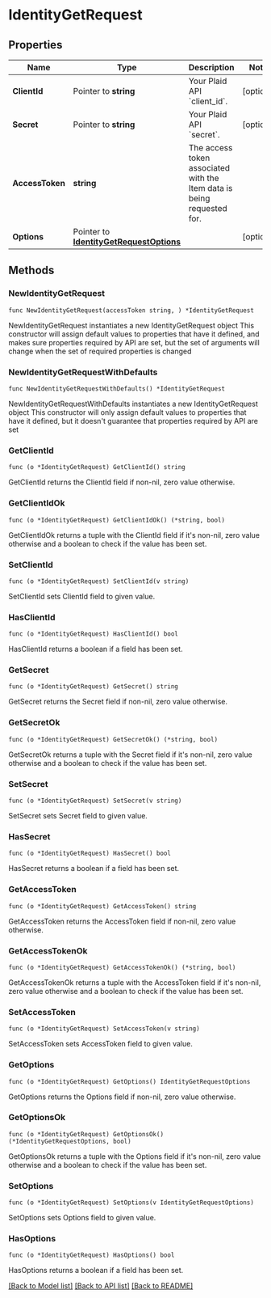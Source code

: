 # IdentityGetRequest

## Properties

Name | Type | Description | Notes
------------ | ------------- | ------------- | -------------
**ClientId** | Pointer to **string** | Your Plaid API &#x60;client_id&#x60;. | [optional] 
**Secret** | Pointer to **string** | Your Plaid API &#x60;secret&#x60;. | [optional] 
**AccessToken** | **string** | The access token associated with the Item data is being requested for. | 
**Options** | Pointer to [**IdentityGetRequestOptions**](IdentityGetRequestOptions.md) |  | [optional] 

## Methods

### NewIdentityGetRequest

`func NewIdentityGetRequest(accessToken string, ) *IdentityGetRequest`

NewIdentityGetRequest instantiates a new IdentityGetRequest object
This constructor will assign default values to properties that have it defined,
and makes sure properties required by API are set, but the set of arguments
will change when the set of required properties is changed

### NewIdentityGetRequestWithDefaults

`func NewIdentityGetRequestWithDefaults() *IdentityGetRequest`

NewIdentityGetRequestWithDefaults instantiates a new IdentityGetRequest object
This constructor will only assign default values to properties that have it defined,
but it doesn't guarantee that properties required by API are set

### GetClientId

`func (o *IdentityGetRequest) GetClientId() string`

GetClientId returns the ClientId field if non-nil, zero value otherwise.

### GetClientIdOk

`func (o *IdentityGetRequest) GetClientIdOk() (*string, bool)`

GetClientIdOk returns a tuple with the ClientId field if it's non-nil, zero value otherwise
and a boolean to check if the value has been set.

### SetClientId

`func (o *IdentityGetRequest) SetClientId(v string)`

SetClientId sets ClientId field to given value.

### HasClientId

`func (o *IdentityGetRequest) HasClientId() bool`

HasClientId returns a boolean if a field has been set.

### GetSecret

`func (o *IdentityGetRequest) GetSecret() string`

GetSecret returns the Secret field if non-nil, zero value otherwise.

### GetSecretOk

`func (o *IdentityGetRequest) GetSecretOk() (*string, bool)`

GetSecretOk returns a tuple with the Secret field if it's non-nil, zero value otherwise
and a boolean to check if the value has been set.

### SetSecret

`func (o *IdentityGetRequest) SetSecret(v string)`

SetSecret sets Secret field to given value.

### HasSecret

`func (o *IdentityGetRequest) HasSecret() bool`

HasSecret returns a boolean if a field has been set.

### GetAccessToken

`func (o *IdentityGetRequest) GetAccessToken() string`

GetAccessToken returns the AccessToken field if non-nil, zero value otherwise.

### GetAccessTokenOk

`func (o *IdentityGetRequest) GetAccessTokenOk() (*string, bool)`

GetAccessTokenOk returns a tuple with the AccessToken field if it's non-nil, zero value otherwise
and a boolean to check if the value has been set.

### SetAccessToken

`func (o *IdentityGetRequest) SetAccessToken(v string)`

SetAccessToken sets AccessToken field to given value.


### GetOptions

`func (o *IdentityGetRequest) GetOptions() IdentityGetRequestOptions`

GetOptions returns the Options field if non-nil, zero value otherwise.

### GetOptionsOk

`func (o *IdentityGetRequest) GetOptionsOk() (*IdentityGetRequestOptions, bool)`

GetOptionsOk returns a tuple with the Options field if it's non-nil, zero value otherwise
and a boolean to check if the value has been set.

### SetOptions

`func (o *IdentityGetRequest) SetOptions(v IdentityGetRequestOptions)`

SetOptions sets Options field to given value.

### HasOptions

`func (o *IdentityGetRequest) HasOptions() bool`

HasOptions returns a boolean if a field has been set.


[[Back to Model list]](../README.md#documentation-for-models) [[Back to API list]](../README.md#documentation-for-api-endpoints) [[Back to README]](../README.md)


